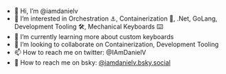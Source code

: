 - 👋 Hi, I’m @iamdanielv
- 👀 I’m interested in Orchestration ⚓, Containerization 🐋, .Net, GoLang, Development Tooling 🛠️, Mechanical Keyboards ⌨️
- 🌱 I’m currently learning more about custom keyboards
- 💞️ I’m looking to collaborate on Containerization, Development Tooling
- 📫 How to reach me on twitter: @IAmDanielV
- 🦋 How to reach me on bsky: [@iamdanielv.bsky.social](https://bsky.app/profile/iamdanielv.bsky.social)

<!---
dvintel/dvintel is a ✨ special ✨ repository because its `README.md` (this file) appears on your GitHub profile.
You can click the Preview link to take a look at your changes.
--->

